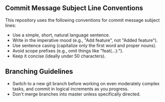## Commit Message Subject Line Conventions

This repository uses the following conventions for commit message subject
lines:

- Use a simple, short, natural language sentence.
- Write in the imperative mood (e.g., "Add feature", not "Added feature").
- Use sentence casing (capitalize only the first word and proper nouns).
- Avoid scope prefixes (e.g., omit things like "feat(...):").
- Keep it concise (ideally under 50 characters).

## Branching Guidelines

- Switch to a new git branch before working on even moderately complex tasks,
  and commit in logical increments as you progress.
- Don't merge branches into master unless specifically directed.
